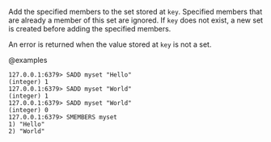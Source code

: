 Add the specified members to the set stored at `key`.
Specified members that are already a member of this set are ignored.
If `key` does not exist, a new set is created before adding the specified
members.

An error is returned when the value stored at `key` is not a set.

@examples

```valkey-cli
127.0.0.1:6379> SADD myset "Hello"
(integer) 1
127.0.0.1:6379> SADD myset "World"
(integer) 1
127.0.0.1:6379> SADD myset "World"
(integer) 0
127.0.0.1:6379> SMEMBERS myset
1) "Hello"
2) "World"
```
